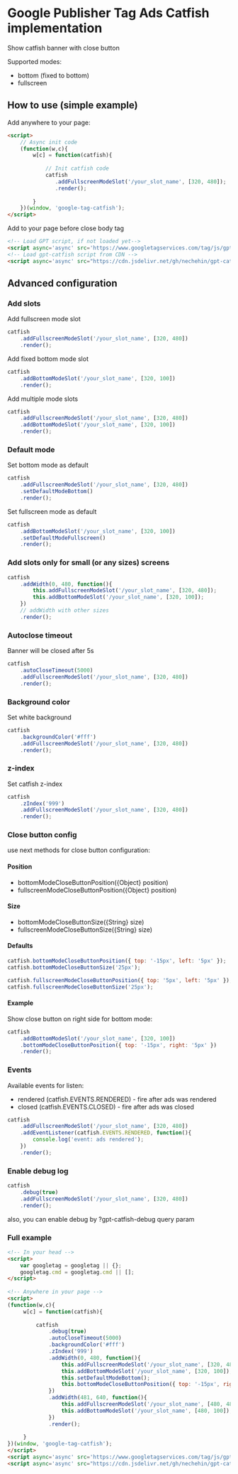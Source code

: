 # Google Publisher Tag Ads Catfish implementation

Show catfish banner with close button

Supported modes:
- bottom (fixed to bottom)
- fullscreen

 ## How to use (simple example)
 
 Add anywhere to your page:
 
 ```html
 <script>
     // Async init code
     (function(w,c){
         w[c] = function(catfish){
             
             // Init catfish code
             catfish
                .addFullscreenModeSlot('/your_slot_name', [320, 480]);
                .render();
                
         }
     })(window, 'google-tag-catfish');
 </script>
  ```
  
Add to your page before close body tag
   
```html
<!-- Load GPT script, if not loaded yet-->
<script async='async' src='https://www.googletagservices.com/tag/js/gpt.js'></script>
<!-- Load gpt-catfish script from CDN -->
<script async='async' src="https://cdn.jsdelivr.net/gh/nechehin/gpt-catfish@latest/googletag-catfish.min.js"></script>
```
   
## Advanced configuration
   
### Add slots
   
Add fullscreen mode slot
```js
catfish
    .addFullscreenModeSlot('/your_slot_name', [320, 480])
    .render();
```

Add fixed bottom mode slot
```js
catfish
    .addBottomModeSlot('/your_slot_name', [320, 100])
    .render();
```
   
Add multiple mode slots
```js
catfish
    .addFullscreenModeSlot('/your_slot_name', [320, 480])
    .addBottomModeSlot('/your_slot_name', [320, 100])
    .render();
```   

### Default mode
   
Set bottom mode as default
```js
catfish
    .addFullscreenModeSlot('/your_slot_name', [320, 480])
    .setDefaultModeBottom()
    .render();
```

Set fullscreen mode as default
```js
catfish
    .addBottomModeSlot('/your_slot_name', [320, 100])
    .setDefaultModeFullscreen()
    .render();
```

### Add slots only for small (or any sizes) screens

```js
catfish
    .addWidth(0, 480, function(){
        this.addFullscreenModeSlot('/your_slot_name', [320, 480]);
        this.addBottomModeSlot('/your_slot_name', [320, 100]);
    })
    // addWidth with other sizes
    .render();
```   

### Autoclose timeout

Banner will be closed after 5s

```js
catfish
    .autoCloseTimeout(5000)
    .addFullscreenModeSlot('/your_slot_name', [320, 480])
    .render();
```

### Background color

Set white background

```js
catfish
    .backgroundColor('#fff')
    .addFullscreenModeSlot('/your_slot_name', [320, 480])
    .render();
```

### z-index

Set catfish z-index

```js
catfish
    .zIndex('999')
    .addFullscreenModeSlot('/your_slot_name', [320, 480])
    .render();
```

### Close button config

use next methods for close button configuration:

#### Position
- bottomModeCloseButtonPosition({Object} position)
- fullscreenModeCloseButtonPosition({Object} position)

#### Size
- bottomModeCloseButtonSize({String} size)
- fullscreenModeCloseButtonSize({String} size)

#### Defaults

```js
catfish.bottomModeCloseButtonPosition({ top: '-15px', left: '5px' });
catfish.bottomModeCloseButtonSize('25px');

catfish.fullscreenModeCloseButtonPosition({ top: '5px', left: '5px' });
catfish.fullscreenModeCloseButtonSize('25px');
```

#### Example
Show close button on right side for bottom mode:
```js
catfish
    .addBottomModeSlot('/your_slot_name', [320, 100])
    .bottomModeCloseButtonPosition({ top: '-15px', right: '5px' })
    .render();
```

### Events
Available events for listen:
- rendered (catfish.EVENTS.RENDERED) - fire after ads was rendered
- closed (catfish.EVENTS.CLOSED) - fire after ads was closed

```js
catfish
    .addFullscreenModeSlot('/your_slot_name', [320, 480])
    .addEventListener(catfish.EVENTS.RENDERED, function(){ 
        console.log('event: ads rendered'); 
    })
    .render();
```

### Enable debug log

```js
catfish
    .debug(true)
    .addFullscreenModeSlot('/your_slot_name', [320, 480])
    .render();
```

also, you can enable debug by ?gpt-catfish-debug query param

### Full example

```html
<!-- In your head -->
<script>
    var googletag = googletag || {};
    googletag.cmd = googletag.cmd || [];
</script>
        
<!-- Anywhere in your page -->        
<script>
(function(w,c){
     w[c] = function(catfish){
         
         catfish
             .debug(true)
             .autoCloseTimeout(5000)
             .backgroundColor('#fff')
             .zIndex('999')
             .addWidth(0, 480, function(){
                 this.addFullscreenModeSlot('/your_slot_name', [320, 480]);
                 this.addBottomModeSlot('/your_slot_name', [320, 100]);
                 this.setDefaultModeBottom();
                 this.bottomModeCloseButtonPosition({ top: '-15px', right: '5px' });
             })
             .addWidth(481, 640, function(){
                 this.addFullscreenModeSlot('/your_slot_name', [480, 480]);
                 this.addBottomModeSlot('/your_slot_name', [480, 100]);
             })
             .render();
            
     }
})(window, 'google-tag-catfish');
</script>   
<script async='async' src='https://www.googletagservices.com/tag/js/gpt.js'></script>
<script async='async' src="https://cdn.jsdelivr.net/gh/nechehin/gpt-catfish@latest/googletag-catfish.min.js"></script>
```  
